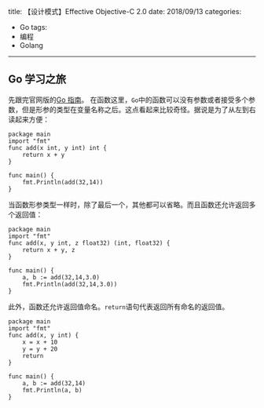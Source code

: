 title: 【设计模式】Effective Objective-C 2.0
date: 2018/09/13
categories:
- Go
tags:
- 编程
- Golang
---

## Go 学习之旅
先跟完官网版的[Go 指南](https://tour.go-zh.org/welcome/1)。
在函数这里，`Go`中的函数可以没有参数或者接受多个参数，但是形参的类型在变量名称之后。这点看起来比较奇怪。据说是为了从左到右读起来方便：
```
package main
import "fmt"
func add(x int, y int) int {
    return x + y
}

func main() {
    fmt.Println(add(32,14))
}
```
当函数形参类型一样时，除了最后一个，其他都可以省略。而且函数还允许返回多个返回值：
```
package main
import "fmt"
func add(x, y int, z float32) (int, float32) {
    return x + y, z
}

func main() {
    a, b := add(32,14,3.0)
    fmt.Println(add(32,14,3.0))
}
```
此外，函数还允许返回值命名。`return`语句代表返回所有命名的返回值。
```
package main
import "fmt"
func add(x, y int) {
    x = x + 10
    y = y + 20
    return
}

func main() {
    a, b := add(32,14)
    fmt.Println(a, b)
}
```
